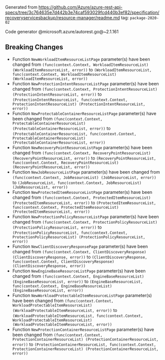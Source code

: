 Generated from https://github.com/Azure/azure-rest-api-specs/tree/3c764635e7d442b3e74caf593029fcd440b3ef82/specification/recoveryservicesbackup/resource-manager/readme.md tag: `package-2020-02`

Code generator @microsoft.azure/autorest.go@~2.1.161

## Breaking Changes

- Function `NewWorkloadItemResourceListPage` parameter(s) have been changed from `(func(context.Context, WorkloadItemResourceList) (WorkloadItemResourceList, error))` to `(WorkloadItemResourceList, func(context.Context, WorkloadItemResourceList) (WorkloadItemResourceList, error))`
- Function `NewProtectionIntentResourceListPage` parameter(s) have been changed from `(func(context.Context, ProtectionIntentResourceList) (ProtectionIntentResourceList, error))` to `(ProtectionIntentResourceList, func(context.Context, ProtectionIntentResourceList) (ProtectionIntentResourceList, error))`
- Function `NewProtectableContainerResourceListPage` parameter(s) have been changed from `(func(context.Context, ProtectableContainerResourceList) (ProtectableContainerResourceList, error))` to `(ProtectableContainerResourceList, func(context.Context, ProtectableContainerResourceList) (ProtectableContainerResourceList, error))`
- Function `NewRecoveryPointResourceListPage` parameter(s) have been changed from `(func(context.Context, RecoveryPointResourceList) (RecoveryPointResourceList, error))` to `(RecoveryPointResourceList, func(context.Context, RecoveryPointResourceList) (RecoveryPointResourceList, error))`
- Function `NewJobResourceListPage` parameter(s) have been changed from `(func(context.Context, JobResourceList) (JobResourceList, error))` to `(JobResourceList, func(context.Context, JobResourceList) (JobResourceList, error))`
- Function `NewProtectedItemResourceListPage` parameter(s) have been changed from `(func(context.Context, ProtectedItemResourceList) (ProtectedItemResourceList, error))` to `(ProtectedItemResourceList, func(context.Context, ProtectedItemResourceList) (ProtectedItemResourceList, error))`
- Function `NewProtectionPolicyResourceListPage` parameter(s) have been changed from `(func(context.Context, ProtectionPolicyResourceList) (ProtectionPolicyResourceList, error))` to `(ProtectionPolicyResourceList, func(context.Context, ProtectionPolicyResourceList) (ProtectionPolicyResourceList, error))`
- Function `NewClientDiscoveryResponsePage` parameter(s) have been changed from `(func(context.Context, ClientDiscoveryResponse) (ClientDiscoveryResponse, error))` to `(ClientDiscoveryResponse, func(context.Context, ClientDiscoveryResponse) (ClientDiscoveryResponse, error))`
- Function `NewEngineBaseResourceListPage` parameter(s) have been changed from `(func(context.Context, EngineBaseResourceList) (EngineBaseResourceList, error))` to `(EngineBaseResourceList, func(context.Context, EngineBaseResourceList) (EngineBaseResourceList, error))`
- Function `NewWorkloadProtectableItemResourceListPage` parameter(s) have been changed from `(func(context.Context, WorkloadProtectableItemResourceList) (WorkloadProtectableItemResourceList, error))` to `(WorkloadProtectableItemResourceList, func(context.Context, WorkloadProtectableItemResourceList) (WorkloadProtectableItemResourceList, error))`
- Function `NewProtectionContainerResourceListPage` parameter(s) have been changed from `(func(context.Context, ProtectionContainerResourceList) (ProtectionContainerResourceList, error))` to `(ProtectionContainerResourceList, func(context.Context, ProtectionContainerResourceList) (ProtectionContainerResourceList, error))`
